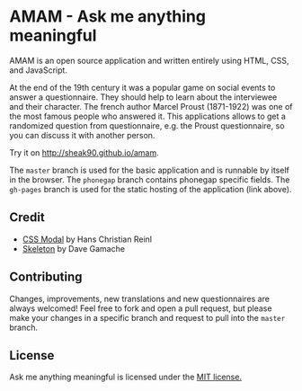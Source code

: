 # AMAM - Ask me anything meaningful
AMAM is an open source application and written entirely using HTML, CSS, and JavaScript.

At the end of the 19th century it was a popular game on social events to answer a questionnaire. They should help to learn about the interviewee and their character. The french author Marcel Proust (1871-1922) was one of the most famous people who answered it. This applications allows to get a randomized question from questionnaire, e.g. the Proust questionnaire, so you can discuss it with another person.

Try it on http://sheak90.github.io/amam.

The `master` branch is used for the basic application and is runnable by itself in the browser. The `phonegap` branch contains phonegap specific fields. The `gh-pages` branch is used for the static hosting of the application (link above).

## Credit
* [CSS Modal](https://drublic.github.io/css-modal/) by Hans Christian Reinl
* [Skeleton](https://github.com/dhg/Skeleton) by Dave Gamache

## Contributing
Changes, improvements, new translations and new questionnaires are always welcomed! Feel free to fork and open a pull request, but please make your changes in a specific branch and request to pull into the `master` branch.

## License
Ask me anything meaningful is licensed under the [MIT license.](https://github.com/Sheak90/amam/blob/master/LICENSE.txt)
